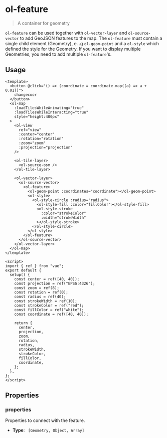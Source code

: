 # ol-feature

> A container for geometry

`ol-feature` can be used together with `ol-vector-layer` and `ol-source-vector` to add GeoJSON features to the map.
The `ol-feature` must contain a single child element (Geometry), e. .g `ol-geom-point` and a `ol-style` which defined the style for the Geometry.
If you want to display multiple Geometries, you need to add multiple `ol-feature`'s.

<script setup>
import GeomPoint from "@demos/GeomPoint.vue"
</script>

## Usage

```vue
<template>
  <button @click="() => (coordinate = coordinate.map((a) => a + 0.01))">
    changecoor
  </button>
  <ol-map
    :loadTilesWhileAnimating="true"
    :loadTilesWhileInteracting="true"
    style="height:400px"
  >
    <ol-view
      ref="view"
      :center="center"
      :rotation="rotation"
      :zoom="zoom"
      :projection="projection"
    />

    <ol-tile-layer>
      <ol-source-osm />
    </ol-tile-layer>

    <ol-vector-layer>
      <ol-source-vector>
        <ol-feature>
          <ol-geom-point :coordinates="coordinate"></ol-geom-point>
          <ol-style>
            <ol-style-circle :radius="radius">
              <ol-style-fill :color="fillColor"></ol-style-fill>
              <ol-style-stroke
                :color="strokeColor"
                :width="strokeWidth"
              ></ol-style-stroke>
            </ol-style-circle>
          </ol-style>
        </ol-feature>
      </ol-source-vector>
    </ol-vector-layer>
  </ol-map>
</template>

<script>
import { ref } from "vue";
export default {
  setup() {
    const center = ref([40, 40]);
    const projection = ref("EPSG:4326");
    const zoom = ref(8);
    const rotation = ref(0);
    const radius = ref(40);
    const strokeWidth = ref(10);
    const strokeColor = ref("red");
    const fillColor = ref("white");
    const coordinate = ref([40, 40]);

    return {
      center,
      projection,
      zoom,
      rotation,
      radius,
      strokeWidth,
      strokeColor,
      fillColor,
      coordinate,
    };
  },
};
</script>
```

<ClientOnly>
<GeomPoint />
</ClientOnly>

## Properties

### properties

Properties to connect with the feature.

- **Type**: ` [Geometry, Object, Array]`
